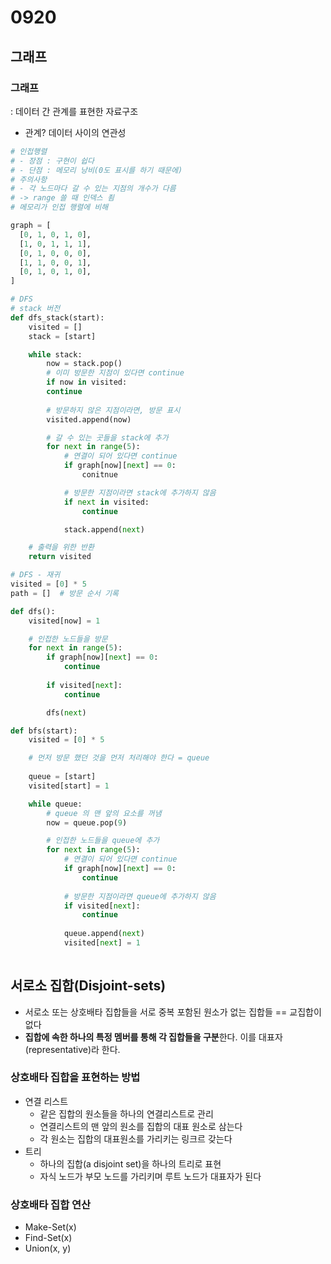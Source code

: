 # 0920
## 그래프

### 그래프
: 데이터 간 관계를 표현한 자료구조 
- 관계? 데이터 사이의 연관성

```python
# 인접행렬
# - 장점 : 구현이 쉽다 
# - 단점 : 메모리 낭비(0도 표시를 하기 때문에)
# 주의사항
# - 각 노드마다 갈 수 있는 지점의 개수가 다름
# -> range 쓸 때 인덱스 죔
# 메모리가 인접 행렬에 비해 

```  

```python
graph = [
  [0, 1, 0, 1, 0],
  [1, 0, 1, 1, 1],
  [0, 1, 0, 0, 0],
  [1, 1, 0, 0, 1],
  [0, 1, 0, 1, 0],
]

# DFS
# stack 버전
def dfs_stack(start):
    visited = []
  	stack = [start]

  	while stack:
    	now = stack.pop()
    	# 이미 방문한 지점이 있다면 continue
    	if now in visited:
      	continue
    
		# 방문하지 않은 지점이라면, 방문 표시
		visited.append(now)

		# 갈 수 있는 곳들을 stack에 추가
		for next in range(5):
			# 연결이 되어 있다면 continue
			if graph[now][next] == 0:
				conitnue

			# 방문한 지점이라면 stack에 추가하지 않음
			if next in visited:
				continue

			stack.append(next)

	# 출력을 위한 반환
	return visited


```

```python
# DFS - 재귀
visited = [0] * 5
path = []  # 방문 순서 기록

def dfs():
	visited[now] = 1

	# 인접한 노드들을 방문
	for next in range(5):
		if graph[now][next] == 0:
			continue
		
		if visited[next]:
			continue

		dfs(next)

```

```python
def bfs(start):
	visited = [0] * 5

	# 먼저 방문 했던 것을 먼저 처리해야 한다 = queue
	
	queue = [start]
	visited[start] = 1

	while queue:
		# queue 의 맨 앞의 요소를 꺼냄
		now = queue.pop(9)

		# 인접한 노드들을 queue에 추가
		for next in range(5):
			# 연결이 되어 있다면 continue
			if graph[now][next] == 0:
				continue
			
			# 방문한 지점이라면 queue에 추가하지 않음
			if visited[next]:
				continue
			
			queue.append(next)
			visited[next] = 1
	
```

## 서로소 집합(Disjoint-sets)
- 서로소 또는 상호배타 집합들을 서로 중복 포함된 원소가 없는 집합들 == 교집합이 없다
- **집합에 속한 하나의 특정 멤버를 통해 각 집합들을 구분**한다. 이를 대표자(representative)라 한다. 

### 상호배타 집합을 표현하는 방법
- 연결 리스트
  - 같은 집합의 원소들을 하나의 연결리스트로 관리
  - 연결리스트의 맨 앞의 원소를 집합의 대표 원소로 삼는다
  - 각 원소는 집합의 대표원소를 가리키는 링크르 갖는다
- 트리 
  - 하나의 집합(a disjoint set)을 하나의 트리로 표현
  - 자식 노드가 부모 노드를 가리키며 루트 노드가 대표자가 된다

### 상호배타 집합 연산
- Make-Set(x)
- Find-Set(x)
- Union(x, y)